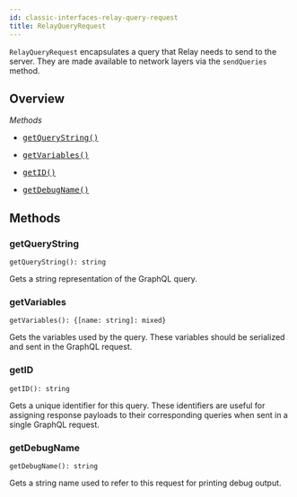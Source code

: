 ```yaml
---
id: classic-interfaces-relay-query-request
title: RelayQueryRequest
---
```


`RelayQueryRequest` encapsulates a query that Relay needs to send to the server. They are made available to network layers via the `sendQueries` method.

## Overview

*Methods*

<ul class="apiIndex">
  <li>
    <a href="#getquerystring">
      <pre>getQueryString()</pre>
    </a>
  </li>
  <li>
    <a href="#getvariables">
      <pre>getVariables()</pre>
    </a>
  </li>
  <li>
    <a href="#getid">
      <pre>getID()</pre>
    </a>
  </li>
  <li>
    <a href="#getdebugname">
      <pre>getDebugName()</pre>
    </a>
  </li>
</ul>


## Methods

### getQueryString

```
getQueryString(): string
```

Gets a string representation of the GraphQL query.

### getVariables

```
getVariables(): {[name: string]: mixed}
```

Gets the variables used by the query. These variables should be serialized and sent in the GraphQL request.

### getID

```
getID(): string
```

Gets a unique identifier for this query. These identifiers are useful for assigning response payloads to their corresponding queries when sent in a single GraphQL request.

### getDebugName

```
getDebugName(): string
```

Gets a string name used to refer to this request for printing debug output.
